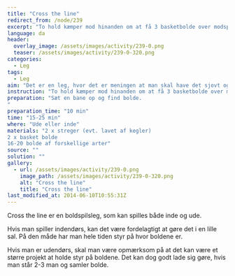 ```yaml
---
title: "Cross the line"
redirect_from: /node/239
excerpt: "To hold kæmper mod hinanden om at få 3 basketbolde over modspillerens “streg”. Hvert hold har forskellige bolde til rådighed. Det hold der først får 2 af basketboldene over det andet holds “streg” vinder. Man må kun kaste overhåndskast. Man må ikke løbe ud på banen og hente boldene, så man skal vente på at der kommer en bold over ens streg. Man må kun kaste bolden derfra, hvor den triller over ens streg."
language: da
header:
  overlay_image: /assets/images/activity/239-0.png
  teaser: /assets/images/activity/239-0-320.png
categories: 
  - Leg
tags: 
  - Leg
aim: "Det er en leg, hvor det er meningen at man skal have det sjovt og skabe konkurrence mellem forskellige hold. Aktiviteten handler til dels om samarbejde, da det er meget nemmere at løse opgaven i "
instruction: "To hold kæmper mod hinanden om at få 3 basketbolde over modspillerens “streg”. Hvert hold har forskellige bolde til rådighed. Det hold der først får 2 af basketboldene over det andet holds “streg” vinder. Man må kun kaste overhåndskast. Man må ikke løbe ud på banen og hente boldene, så man skal vente på at der kommer en bold over ens streg. Man må kun kaste bolden derfra, hvor den triller over ens streg."
preparation: "Sæt en bane op og find bolde.
"
preparation_time: "10 min"
time: "15-25 min"
where: "Ude eller inde"
materials: "2 x streger (evt. lavet af kegler)
2 x basket bolde
16-20 bolde af forskellige arter"
source: ""
solution: ""
gallery:
  - url: /assets/images/activity/239-0.png
    image_path: /assets/images/activity/239-0-320.png
    alt: "Cross the line"
    title: "Cross the line"
last_modified_at: 2014-06-10T10:55:31Z
---
```

Cross the line er en boldspilsleg, som kan spilles både inde og ude.

Hvis man spiller indendørs, kan det være fordelagtigt at gøre det i en lille sal. På den måde har man hele tiden styr på hvor boldene er.

Hvis man er udendørs, skal man være opmærksom på at det kan være et større projekt at holde styr på boldene. Det kan dog godt lade sig gøre, hvis man står 2-3 man og samler bolde.
